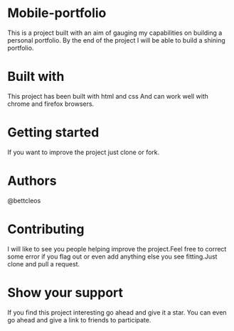 # Mobile-portfolio
This is a project built with an aim of gauging my capabilities on building a personal portfolio. By the end of the project I will be able to build a shining portfolio.

# Built with
This project has been built with html and css And can work well with chrome and firefox browsers.

# Getting started
If you want to improve the project just clone or fork.

# Authors
@bettcleos

# Contributing 
I will like to see you people helping improve the project.Feel free to correct some error if you flag out or even add anything else you see fitting.Just clone and pull a request.

# Show your support
If you find this project interesting go ahead and give it a star.
You can even go ahead and give a link to friends to participate.